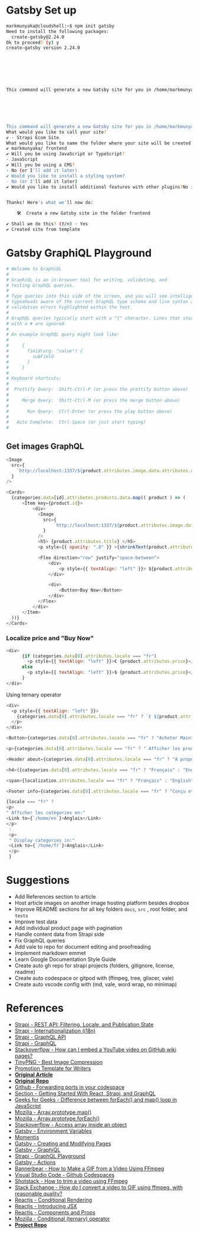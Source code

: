 # Gatsby Set up

```bash
markmunyaka@cloudshell:~$ npm init gatsby
Need to install the following packages:
  create-gatsby@2.24.0
Ok to proceed? (y) y
create-gatsby version 2.24.0



                                                                            Welcome to Gatsby!



This command will generate a new Gatsby site for you in /home/markmunyaka with the setup you select. Let's answer some questions:


                                                                            Welcome to Gatsby!



This command will generate a new Gatsby site for you in /home/markmunyaka with the setup you select. Let's answer some questions:
What would you like to call your site?
✔ · Strapi Ecom Site
What would you like to name the folder where your site will be created?
✔ markmunyaka/ frontend
✔ Will you be using JavaScript or TypeScript?
· JavaScript
✔ Will you be using a CMS?
· No (or I'll add it later)
✔ Would you like to install a styling system?
· No (or I'll add it later)
✔ Would you like to install additional features with other plugins?No items were selected


Thanks! Here's what we'll now do:

    🛠  Create a new Gatsby site in the folder frontend

✔ Shall we do this? (Y/n) · Yes
✔ Created site from template
```

# Gatsby GraphiQL Playground

```yml
# Welcome to GraphiQL
#
# GraphiQL is an in-browser tool for writing, validating, and
# testing GraphQL queries.
#
# Type queries into this side of the screen, and you will see intelligent
# typeaheads aware of the current GraphQL type schema and live syntax and
# validation errors highlighted within the text.
#
# GraphQL queries typically start with a "{" character. Lines that start
# with a # are ignored.
#
# An example GraphQL query might look like:
#
#     {
#       field(arg: "value") {
#         subField
#       }
#     }
#
# Keyboard shortcuts:
#
#  Prettify Query:  Shift-Ctrl-P (or press the prettify button above)
#
#     Merge Query:  Shift-Ctrl-M (or press the merge button above)
#
#       Run Query:  Ctrl-Enter (or press the play button above)
#
#   Auto Complete:  Ctrl-Space (or just start typing)
#

```

## Get images GraphQL

```js
<Image
  src={
    `http://localhost:1337/${product.attributes.image.data.attributes.url}`
  }
/>

<Cards>
  {categories.data[id].attributes.products.data.map(( product ) => (
      <Item key={product.id}>
          <div>
            <Image
              src={
                  `http://localhost:1337/${product.attributes.image.data.attributes.url}`
              }
            />
            <h5> {product.attributes.title} </h5>
            <p style={{ opacity: ".8" }} >{shrinkText(product.attributes.description, 4)} </p>

            <Flex direction="row" justify="space-between">
                <div>
                    <p style={{ textAlign: "left" }}> ${product.attributes.price} </p>
                </div>

                <div>
                    <Button>Buy Now</Button>
                </div>
            </Flex>
          </div>
      </Item>
  ))}
</Cards>
```

### Localize price and "Buy Now"

```js
<div>
      {if (categories.data[0].attributes.locale === "fr")
        <p style={{ textAlign: "left" }}>€ {product.attributes.price}</p>
      else
        <p style={{ textAlign: "left" }}>$ {product.attributes.price}</p>
      }
</div>
```

Using ternary operator
```js
<div>
  <p style={{ textAlign: "left" }}>
    {categories.data[0].attributes.locale === "fr" ? `€ ${product.attributes.price}` : `$ ${product.attributes.price}`}    
  </p>
</div>
```

```js
<Button>{categories.data[0].attributes.locale === "fr" ? "Acheter Maintenant" : "Buy Now"}</Button>
```

```js
<p>{categories.data[0].attributes.locale === "fr" ? " Afficher les produits en:" : " Display products in:"}</p>
```

```js
<Header about={categories.data[0].attributes.locale === "fr" ? "À propos" : "About" } />
```

```js
<h4>({categories.data[0].attributes.locale === "fr" ? "Français" : "English"})</h4>
```

```js
<span>{localization.attributes.locale === "fr" ? "Français" : "English"}</span>
```

```js
<Footer info={categories.data[0].attributes.locale === "fr" ? "Conçu et Construit par" : "Designed and Built by" } />
```

```js
{locale === "fr" ?
<p> 
" Afficher les catégories en:"
<Link to={`/home/en`}>Anglais</Link>
</p>
 :
 <p> 
 " Display categories in:"
 <Link to={`/home/fr`}>Anglais</Link>
 </p>
 }
 ```

 # Suggestions

 - Add References section to article
 - Host article images on another image hosting platform besides dropbox
 - Improve README sections for all key folders `docs`, `src` , root folder, and `tests`
 - Improve test data
 - Add individual product page with pagination
 - Handle content data from Strapi side
 - Fix GraphQL queries
 - Add vale to repo for document editing and proofreading
 - Implement markdown emmet
 - Learn Google Documentation Style Guide
 - Create auto gh repo for strapi projects (folders, gitignore, license, readme) 
 - Create auto codespace or gitpod with (ffmpeg, tree, glixcer, vale)
 - Create auto vscode config with (md, vale, word wrap, no minimap)
 
# References

- [Strapi - REST API: Filtering, Locale, and Publication State](https://docs.strapi.io/developer-docs/latest/developer-resources/database-apis-reference/rest/filtering-locale-publication.html)
- [Strapi - Internationalization (i18n)](https://docs.strapi.io/developer-docs/latest/plugins/i18n.html)
- [Strapi - GraphQL API](https://docs.strapi.io/developer-docs/latest/developer-resources/database-apis-reference/graphql-api.html)
- [Strapi - GraphQL](https://docs.strapi.io/developer-docs/latest/plugins/graphql.html)
- [Stackoverflow - How can I embed a YouTube video on GitHub wiki pages?](https://stackoverflow.com/questions/11804820/how-can-i-embed-a-youtube-video-on-github-wiki-pages)
- [TinyPNG - Best Image Compression](https://tinypng.com/)
- [Promotion Template for Writers](https://strapi.notion.site/Promotion-Template-for-Writers-1645b77a97a640d2a32047297b6bc3f0)
- [**Original Article**](https://strapi.io/blog/building-applications-for-an-international-audience-using-strapi-i18n-plugin)
- [**Original Repo**](https://github.com/vickywane/strapi-i18n)
- [Github - Forwarding ports in your codespace](https://docs.github.com/en/codespaces/developing-in-codespaces/forwarding-ports-in-your-codespace)
- [Section - Getting Started With React, Strapi, and GraphQL](https://www.section.io/engineering-education/getting-started-with-react-strapi-graphql/)
- [Geeks for Geeks - Difference between forEach() and map() loop in JavaScript](https://www.geeksforgeeks.org/difference-between-foreach-and-map-loop-in-javascript/)
- [Mozilla - Array.prototype.map()](https://developer.mozilla.org/en-US/docs/Web/JavaScript/Reference/Global_Objects/Array/map)
- [Mozilla - Array.prototype.forEach()](https://developer.mozilla.org/en-US/docs/Web/JavaScript/Reference/Global_Objects/Array/forEach)
- [Stackoverflow - Access array inside an object](https://stackoverflow.com/questions/29140301/access-array-inside-an-object)
- [Gatsby - Environment Variables](https://www.gatsbyjs.com/docs/how-to/local-development/environment-variables/)
- [Momentjs](https://momentjs.com/)
- [Gatsby - Creating and Modifying Pages](https://www.gatsbyjs.com/docs/creating-and-modifying-pages/)
- [Gatsby - GraphiQL](http://localhost:8000/__graphql)
- [Strapi - GraphQL Playground](http://localhost:1337/graphql)
- [Gatsby - Actions](https://www.gatsbyjs.com/docs/reference/config-files/actions/)
- [Bannerbear - How to Make a GIF from a Video Using FFmpeg](https://www.bannerbear.com/blog/how-to-make-a-gif-from-a-video-using-ffmpeg/)
- [Visual Studio Code - Github Codespaces](https://code.visualstudio.com/docs/remote/codespaces)
- [Shotstack - How to trim a video using FFmpeg](https://shotstack.io/learn/use-ffmpeg-to-trim-video/)
- [Stack Exchange - How do I convert a video to GIF using ffmpeg, with reasonable quality?](https://superuser.com/questions/556029/how-do-i-convert-a-video-to-gif-using-ffmpeg-with-reasonable-quality)
- [Reactjs - Conditional Rendering](https://reactjs.org/docs/conditional-rendering.html)
- [Reactjs - Introducing JSX](https://reactjs.org/docs/introducing-jsx.html)
- [Reactjs - Components and Props](https://reactjs.org/docs/components-and-props.html)
- [Mozilla - Conditional (ternary) operator](https://developer.mozilla.org/en-US/docs/Web/JavaScript/Reference/Operators/Conditional_Operator)
- [**Project Repo**](https://github.com/Marktawa/tags-strapi-bluedolphin)